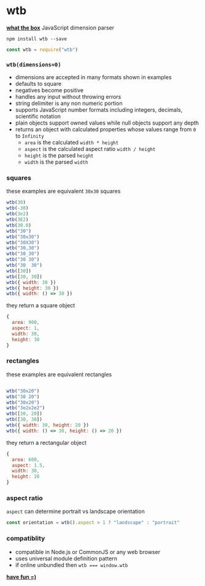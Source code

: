# wtb

[<b>what the box</b>](https://ryanve.github.io/wtb) JavaScript dimension parser

```
npm install wtb --save
```

```js
const wtb = require("wtb")
```

### `wtb(dimensions=0)  `

* dimensions are accepted in many formats shown in examples
* defaults to square
* negatives become positive
* handles any input without throwing errors
* string delimiter is any non numeric portion
* supports JavaScript number formats including integers, decimals, scientific notation
* plain objects support owned values while null objects support any depth
* returns an object with calculated properties whose values range from `0` to `Infinity`
  * `area` is the calculated `width * height`
  * `aspect` is the calculated aspect ratio `width / height`
  * `height` is the parsed `height`
  * `width` is the parsed `width`

### squares

these examples are equivalent `30x30` squares

```js
wtb(30)
wtb(-30)
wtb(3e2)
wtb(3E2)
wtb(30.0)
wtb("30")
wtb("30x30")
wtb("30X30")
wtb("30,30")
wtb("30_30")
wtb("30 30")
wtb("30  30")
wtb([30])
wtb([30, 30])
wtb({ width: 30 })
wtb({ height: 30 })
wtb({ width: () => 30 })
```

they return a square object

```js
{
  area: 900,
  aspect: 1,
  width: 30,
  height: 30
}
```

### rectangles

these examples are equivalent rectangles

```js

wtb("30x20")
wtb("30 20")
wtb("30x20")
wtb("3e2x2e2")
wtb([30, 20])
wtb([30, 30])
wtb({ width: 30, height: 20 })
wtb({ width: () => 30, height: () => 20 })
```

they return a rectangular object

```js
{
  area: 600,
  aspect: 1.5,
  width: 30,
  height: 20
}
```


### aspect ratio

`aspect` can determine portrait vs landscape orientation

```js
const orientation = wtb().aspect > 1 ? "landscape" : "portrait"
```

### compatiblity

* compatible in Node.js or CommonJS or any web browser
* uses universal module definition pattern
* if online unbundled then `wtb === window.wtb`

[<b>have fun =)</b>](https://ryanve.github.io/wtb)
